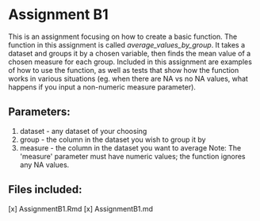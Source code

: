 # Assignment B1

This is an assignment focusing on how to create a basic function. The function in this assignment is called *average_values_by_group*. It takes a dataset and groups it by a chosen variable, then finds the mean value of a chosen measure for each group. Included in this assignment are examples of how to use the function, as well as tests that show how the function works in various situations (eg. when there are NA vs no NA values, what happens if you input a non-numeric measure parameter). 

## Parameters:
1) dataset - any dataset of your choosing
2) group - the column in the dataset you wish to group it by
3) measure - the column in the dataset you want to average
       Note: The 'measure' parameter must have numeric values; the function ignores any NA values.

## Files included: 
[x] AssignmentB1.Rmd
[x] AssignmentB1.md
